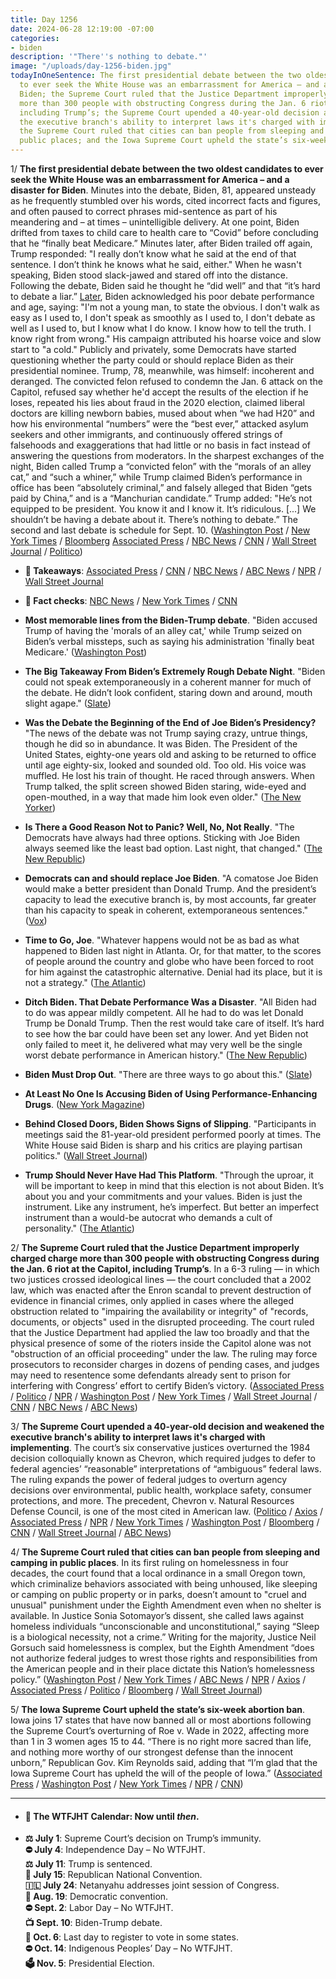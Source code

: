 ```yaml
---
title: Day 1256
date: 2024-06-28 12:19:00 -07:00
categories:
- biden
description: '"There''s nothing to debate."'
image: "/uploads/day-1256-biden.jpg"
todayInOneSentence: The first presidential debate between the two oldest candidates
  to ever seek the White House was an embarrassment for America – and a disaster for
  Biden; the Supreme Court ruled that the Justice Department improperly charged charge
  more than 300 people with obstructing Congress during the Jan. 6 riot at the Capitol,
  including Trump’s; the Supreme Court upended a 40-year-old decision and weakened
  the executive branch's ability to interpret laws it's charged with implementing;
  the Supreme Court ruled that cities can ban people from sleeping and camping in
  public places; and the Iowa Supreme Court upheld the state’s six-week abortion ban.
---
```


1/ **The first presidential debate between the two oldest candidates to ever seek the White House was an embarrassment for America – and a disaster for Biden**. Minutes into the debate, Biden, 81, appeared unsteady as he frequently stumbled over his words, cited incorrect facts and figures, and often paused to correct phrases mid-sentence as part of his meandering and – at times – unintelligible delivery. At one point, Biden drifted from taxes to child care to health care to “Covid” before concluding that he “finally beat Medicare.” Minutes later, after Biden trailed off again, Trump responded: "I really don’t know what he said at the end of that sentence. I don’t think he knows what he said, either." When he wasn't speaking, Biden stood slack-jawed and stared off into the distance. Following the debate, Biden said he thought he “did well” and that “it’s hard to debate a liar.” [Later](https://www.axios.com/2024/06/28/biden-debate-rally-north-carolina), Biden acknowledged his poor debate performance and age, saying: "I'm not a young man, to state the obvious. I don't walk as easy as I used to, I don't speak as smoothly as I used to, I don't debate as well as I used to, but I know what I do know. I know how to tell the truth. I know right from wrong." His campaign attributed his hoarse voice and slow start to "a cold." Publicly and privately, some Democrats have started questioning whether the party could or should replace Biden as their presidential nominee. Trump, 78, meanwhile, was himself: incoherent and deranged. The convicted felon refused to condemn the Jan. 6 attack on the Capitol, refused say whether he'd accept the results of the election if he loses, repeated his lies about fraud in the 2020 election, claimed liberal doctors are killing newborn babies, mused about when “we had H20” and how his environmental “numbers” were the “best ever,” attacked asylum seekers and other immigrants, and continuously offered strings of falsehoods and exaggerations that had little or no basis in fact instead of answering the questions from moderators. In the sharpest exchanges of the night, Biden called Trump a “convicted felon” with the “morals of an alley cat,” and “such a whiner,” while Trump claimed Biden’s performance in office has been “absolutely criminal,” and falsely alleged that Biden “gets paid by China,” and is a “Manchurian candidate.” Trump added: "He’s not equipped to be president. You know it and I know it. It’s ridiculous. \[...\] We shouldn’t be having a debate about it. There’s nothing to debate.” The second and last debate is schedule for Sept. 10. ([Washington Post](https://www.washingtonpost.com/politics/2024/06/27/biden-trump-debate-atlanta/) / [New York Times](https://www.nytimes.com/live/2024/06/28/us/trump-biden-debate) / [Bloomberg](https://www.bloomberg.com/news/articles/2024-06-28/biden-s-disastrous-debate-accelerates-doubts-over-his-candidacy?srnd=homepage-americas&sref=MIBMEEoj) [Associated Press](https://apnews.com/article/biden-panic-performance-democrats-debate-trump-cnn-fe6546f2c9762e80e6067ba10abedea8) / [NBC News](https://www.nbcnews.com/politics/2024-election/biden-debate-performance-democrats-panic-rcna157279) / [CNN](https://www.cnn.com/politics/live-news/presidential-debate-biden-trump-06-28-24/index.html) / [Wall Street Journal](https://www.wsj.com/livecoverage/biden-trump-first-presidential-debate-2024-election) / [Politico](https://www.politico.com/live-updates/2024/06/27/biden-trump-first-presidential-debate/how-biden-will-spin-this-00165689))

* **📝 Takeaways**: [Associated Press](https://apnews.com/article/debate-trump-biden-presidential-campaign-44e71c900a1c4af2bed93041fdfe923d) / [CNN](https://www.cnn.com/2024/06/27/politics/takeaways-biden-trump-debate/index.html) / [NBC News](https://www.nbcnews.com/politics/2024-election/presidential-debate-takeaways-trump-biden-rcna157280) / [ABC News](https://abcnews.go.com/Politics/5-takeaways-striking-biden-trump-presidential-debate/story?id=111501146) / [NPR](https://www.npr.org/live-updates/trump-biden-presidential-debate-2024#biden-appears-to-lose-his-train-of-thought) / [Wall Street Journal](https://www.wsj.com/politics/elections/biden-trump-presidential-debate-takeaways-recap-1a51be2b)

* **📝 Fact checks**: [NBC News](https://www.nbcnews.com/politics/2024-election/fact-check-biden-trump-claims-first-debate-rcna157277) / [New York Times](https://www.nytimes.com/2024/06/27/us/politics/trump-debate-performance-falsehoods.html) / [CNN](https://www.cnn.com/2024/06/27/politics/fact-checking-the-cnn-presidential-debate/index.html)

* **Most memorable lines from the Biden-Trump debate**. "Biden accused Trump of having the 'morals of an alley cat,' while Trump seized on Biden’s verbal missteps, such as saying his administration 'finally beat Medicare.' ([Washington Post](https://www.washingtonpost.com/elections/2024/06/28/highlights-presidential-debate/))

* **The Big Takeaway From Biden’s Extremely Rough Debate Night**. "Biden could not speak extemporaneously in a coherent manner for much of the debate. He didn’t look confident, staring down and around, mouth slight agape." ([Slate](https://slate.com/news-and-politics/2024/06/who-won-the-debate-takeaway-from-bidens-rough-night.html))

* **Was the Debate the Beginning of the End of Joe Biden’s Presidency?** "The news of the debate was not Trump saying crazy, untrue things, though he did so in abundance. It was Biden. The President of the United States, eighty-one years old and asking to be returned to office until age eighty-six, looked and sounded old. Too old. His voice was muffled. He lost his train of thought. He raced through answers. When Trump talked, the split screen showed Biden staring, wide-eyed and open-mouthed, in a way that made him look even older." ([The New Yorker](https://www.newyorker.com/news/letter-from-bidens-washington/was-the-debate-the-beginning-of-the-end-of-joe-bidens-presidency))

* **Is There a Good Reason Not to Panic? Well, No, Not Really**. "The Democrats have always had three options. Sticking with Joe Biden always seemed like the least bad option. Last night, that changed." ([The New Republic](https://newrepublic.com/post/183268/democrats-replace-biden-debate))

* **Democrats can and should replace Joe Biden**. "A comatose Joe Biden would make a better president than Donald Trump. And the president’s capacity to lead the executive branch is, by most accounts, far greater than his capacity to speak in coherent, extemporaneous sentences." ([Vox](https://www.vox.com/politics/357746/biden-trump-debate-democrats-replace-dnc))

* **Time to Go, Joe**. "Whatever happens would not be as bad as what happened to Biden last night in Atlanta. Or, for that matter, to the scores of people around the country and globe who have been forced to root for him against the catastrophic alternative. Denial had its place, but it is not a strategy." ([The Atlantic](https://www.theatlantic.com/politics/archive/2024/06/biden/678820/))

* **Ditch Biden. That Debate Performance Was a Disaster**. "All Biden had to do was appear mildly competent. All he had to do was let Donald Trump be Donald Trump. Then the rest would take care of itself. It’s hard to see how the bar could have been set any lower. And yet Biden not only failed to meet it, he delivered what may very well be the single worst debate performance in American history." ([The New Republic](https://newrepublic.com/article/183242/joe-biden-debate-performance-disaster-trump))

* **Biden Must Drop Out**. "There are three ways to go about this." ([Slate](https://slate.com/news-and-politics/2024/06/presidential-debate-cnn-biden-drop-out-replace-nominee-dnc.html))

* **At Least No One Is Accusing Biden of Using Performance-Enhancing Drugs**. ([New York Magazine](https://nymag.com/intelligencer/article/at-least-no-one-is-accusing-biden-of-using-drugs-at-debate.html))

* **Behind Closed Doors, Biden Shows Signs of Slipping**. "Participants in meetings said the 81-year-old president performed poorly at times. The White House said Biden is sharp and his critics are playing partisan politics." ([Wall Street Journal](https://www.wsj.com/politics/policy/joe-biden-age-election-2024-8ee15246))

* **Trump Should Never Have Had This Platform**. "Through the uproar, it will be important to keep in mind that this election is not about Biden. It’s about you and your commitments and your values. Biden is just the instrument. Like any instrument, he’s imperfect. But better an imperfect instrument than a would-be autocrat who demands a cult of personality." ([The Atlantic](https://www.theatlantic.com/politics/archive/2024/06/debate-trump-platform-january-6/678818/))

2/ **The Supreme Court ruled that the Justice Department improperly charged charge more than 300 people with obstructing Congress during the Jan. 6 riot at the Capitol, including Trump’s**. In a 6-3 ruling — in which two justices crossed ideological lines — the court concluded that a 2002 law, which was enacted after the Enron scandal to prevent destruction of evidence in financial crimes, only applied in cases where the alleged obstruction related to "impairing the availability or integrity" of "records, documents, or objects" used in the disrupted proceeding. The court ruled that the Justice Department had applied the law too broadly and that the physical presence of some of the rioters inside the Capitol alone was not "obstruction of an official proceeding" under the law. The ruling may force prosecutors to reconsider charges in dozens of pending cases, and judges may need to resentence some defendants already sent to prison for interfering with Congress’ effort to certify Biden’s victory. ([Associated Press](https://apnews.com/article/supreme-court-capitol-riot-obstruction-2cdba47baa5cea8177d651de751760a6) / [Politico](https://www.politico.com/news/2024/06/28/supreme-court-limits-scope-of-obstruction-law-used-in-jan-6-prosecutions-00165761) / [NPR](https://www.npr.org/2024/06/14/nx-s1-5005999/supreme-court-jan-6-prosecutions) / [Washington Post](https://www.washingtonpost.com/politics/2024/06/28/supreme-court-obstruction-jan-6-trump/) / [New York Times](https://www.nytimes.com/live/2024/06/28/us/supreme-court-jan-6) / [Wall Street Journal](https://www.wsj.com/us-news/law/supreme-court-narrows-law-used-against-some-jan-6-rioters-f77b681d?mod=hp_lead_pos1) / [CNN](https://www.cnn.com/2024/06/28/politics/supreme-court-limits-obstruction-charges-against-january-6-rioters/index.html) / [NBC News](https://www.nbcnews.com/politics/supreme-court/supreme-court-rules-jan-6-rioter-challenging-obstruction-char-rcna155902) / [ABC News](https://abcnews.go.com/Politics/supreme-court-rules-favor-jan-6-defendant-dispute/story?id=111405443))

3/ **The Supreme Court upended a 40-year-old decision and weakened the executive branch's ability to interpret laws it's charged with implementing**. The court’s six conservative justices overturned the 1984 decision colloquially known as Chevron, which required judges to defer to federal agencies’ “reasonable” interpretations of “ambiguous” federal laws. The ruling expands the power of federal judges to overturn agency decisions over environmental, public health, workplace safety, consumer protections, and more. The precedent, Chevron v. Natural Resources Defense Council, is one of the most cited in American law. ([Politico](https://www.politico.com/news/2024/06/28/supreme-court-shifts-power-over-federal-regulations-from-agencies-to-judges-00165742) / [Axios](https://www.axios.com/2024/06/28/supreme-court-chevron-doctrine-ruling) / [Associated Press](https://apnews.com/article/supreme-court-chevron-regulations-environment-5173bc83d3961a7aaabe415ceaf8d665) / [NPR](https://www.npr.org/2024/06/10/nx-s1-4998861/supreme-court-chevron-doctrine) / [New York Times](https://www.nytimes.com/live/2024/06/28/us/supreme-court-chevron) / [Washington Post](https://www.washingtonpost.com/politics/2024/06/28/supreme-court-chevron-federal-agency-authority/) / [Bloomberg](https://www.bloomberg.com/news/articles/2024-06-28/supreme-court-overturns-chevron-ruling-in-blow-to-agency-power?srnd=homepage-americas&sref=MIBMEEoj) / [CNN](https://www.cnn.com/2024/06/28/politics/chevron-precedent-supreme-court/index.html) / [Wall Street Journal](https://www.wsj.com/us-news/law/supreme-court-pares-back-federal-regulatory-power-954a101c?mod=hp_lead_pos2) / [ABC News](https://abcnews.go.com/Politics/supreme-court-upends-long-standing-precedent-power-federal/story?id=111405252))

4/ **The Supreme Court ruled that cities can ban people from sleeping and camping in public places**. In its first ruling on homelessness in four decades, the court found that a local ordinance in a small Oregon town, which criminalize behaviors associated with being unhoused, like sleeping or camping on public property or in parks, doesn’t amount to "cruel and unusual" punishment under the Eighth Amendment even when no shelter is available. In Justice Sonia Sotomayor’s dissent, she called laws against homeless individuals “unconscionable and unconstitutional,” saying “Sleep is a biological necessity, not a crime.” Writing for the majority, Justice Neil Gorsuch said homelessness is complex, but the Eighth Amendment “does not authorize federal judges to wrest those rights and responsibilities from the American people and in their place dictate this Nation’s homelessness policy.” ([Washington Post](https://www.washingtonpost.com/politics/2024/06/28/supreme-court-homeless-encampments-ban-ruling/) / [New York Times](https://www.nytimes.com/2024/06/28/us/politics/supreme-court-homelessness.html) / [ABC News](https://abcnews.go.com/Politics/supreme-court-citys-homeless-camping-ban-cruel-unusual/story?id=111440736) / [NPR](https://www.npr.org/2024/06/28/nx-s1-4992010/supreme-court-homeless-punish-sleeping-encampments) / [Axios](https://www.axios.com/2024/06/28/supreme-court-decision-homelessness-case-grants-pass) / [Associated Press](https://apnews.com/article/supreme-court-homeless-camping-bans-506ac68dc069e3bf456c10fcedfa6bee) / [Politico](https://www.politico.com/news/2024/06/28/supreme-court-homeless-encampments-00165741) / [Bloomberg](https://www.bloomberg.com/news/articles/2024-06-28/supreme-court-endorses-oregon-city-s-ban-on-sleeping-outside?srnd=homepage-americas&sref=MIBMEEoj) / [Wall Street Journal](https://www.wsj.com/us-news/law/supreme-court-homeless-camps-f3c68a9a?mod=hp_lead_pos3))

5/ **The Iowa Supreme Court upheld the state’s six-week abortion ban**. Iowa joins 17 states that have now banned all or most abortions following the Supreme Court’s overturning of Roe v. Wade in 2022, affecting more than 1 in 3 women ages 15 to 44. “There is no right more sacred than life, and nothing more worthy of our strongest defense than the innocent unborn,” Republican Gov. Kim Reynolds said, adding that “I’m glad that the Iowa Supreme Court has upheld the will of the people of Iowa.” ([Associated Press](https://apnews.com/article/abortion-ban-law-iowa-supreme-court-6eb5d7a15748ae532d4cdcdf471d9e1e) / [Washington Post](https://www.washingtonpost.com/nation/2024/06/28/iowa-abortion-ban-court/) / [New York Times](https://www.nytimes.com/2024/06/28/us/iowa-supreme-court-abortion-ban.html) / [NPR](https://www.npr.org/2024/06/27/nx-s1-5021942/abortion-six-week-ban-iowa-dobbs) / [CNN](https://www.cnn.com/2024/06/28/politics/iowa-supreme-court-abortion-ban/index.html))

---

* #### 📅 The WTFJHT Calendar: Now until *then*.

* **⚖️ July 1**: Supreme Court’s decision on Trump’s immunity. \
  **⛔️ July 4**: Independence Day – No WTFJHT. \
  **⚖️ July 11**: Trump is sentenced.\
  **🐘 July 15**: Republican National Convention.\
  **🇮🇱 July 24**: Netanyahu addresses joint session of Congress.\
  **🫏 Aug. 19**: Democratic convention.\
  **⛔️ Sept. 2**: Labor Day – No WTFJHT. \
  **📺 Sept. 10**: Biden-Trump debate.\
  **📆 Oct. 6**: Last day to register to vote in some states. \
  **⛔️ Oct. 14**: Indigenous Peoples’ Day – No WTFJHT. \
  **🗳️ Nov. 5**: Presidential Election.